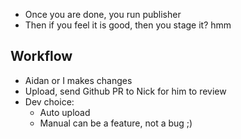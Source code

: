 - Once you are done, you run publisher
- Then if you feel it is good, then you stage it? hmm

## Workflow
- Aidan or I makes changes
- Upload, send Github PR to Nick for him to review
- Dev choice:
	- Auto upload
	- Manual can be a feature, not a bug ;)